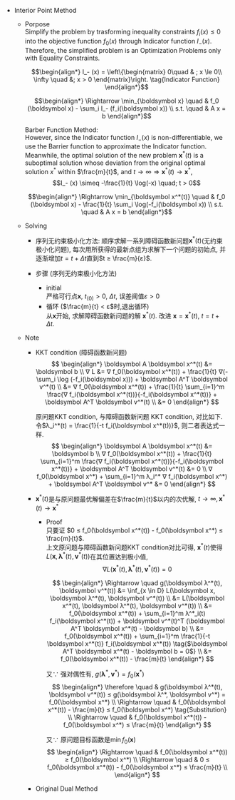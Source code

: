 * Interior Point Method
  - Porpose    
    Simplify the problem by trasforming inequality constraints $f_i(x) \le 0$ into the objective function $f_0(x)$ through Indicator function $I_- (x)$. Therefore, the simplified problem is an Optimization Problems only with Equality Constraints.

    $$\begin{align*}
      I_- (x) = \left\{\begin{matrix}  
        0\quad & ; x \le 0\\
        \infty \quad &; x > 0
      \end{matrix}\right.  \tag{Indicator Function}
    \end{align*}$$
    
    $$\begin{align*}
      \Rightarrow \min_{\boldsymbol x} \quad & f_0 (\boldsymbol x) - \sum_i I_- (f_i(\boldsymbol x)) \\
      s.t. \quad & A x = b
    \end{align*}$$

    Barber Function Method:  
    However, since the Indicator function $I_- (x)$ is non-differentiable, we use the Barrier function to approximate the Indicator function. Meanwhile, the optimal solution of the new problem $\boldsymbol x^*(t)$ is a suboptimal solution whose deviation from the original optimal solution $x^*$ within $\frac{m}{t}$, and $t \to \infty \Rightarrow \boldsymbol x^*(t) \to \boldsymbol x^*$,
    $$I_- (x) \simeq -\frac{1}{t} \log(-x)  \quad; t > 0$$

    $$\begin{align*}
      \Rightarrow \min_{\boldsymbol x^*(t)} \quad & f_0 (\boldsymbol x) - \frac{1}{t} \sum_i \log(-f_i(\boldsymbol x)) \\
      s.t. \quad & A x = b
    \end{align*}$$


  - Solving  
    - 序列无约束极小化方法: 顺序求解一系列障碍函数新问题$\boldsymbol x^*(t)$(无约束极小化问题), 每次用所获得的最新点组为求解下一个问题的初始点, 并逐渐增加$t = t + Δt$直到$t ≥ \frac{m}{ε}$.

    - 步骤 (序列无约束极小化方法)
      - initial  
        严格可行点$\boldsymbol x$, $t_{(0)}>0$, $Δt$, 误差阈值$ε>0$
      - 循环 ($\frac{m}{t} < ε$时,退出循环)  
        从$\boldsymbol x$开始, 求解障碍函数新问题的解 $\boldsymbol x^*(t)$. 改进 $\boldsymbol x = \boldsymbol x^*(t)$, $t = t + Δt$.

  - Note  
    - KKT condition (障碍函数新问题)  
      $$
      \begin{align*}
        \boldsymbol A \boldsymbol x^*(t) &= \boldsymbol b  \\
        ∇ L &= ∇ f_0(\boldsymbol x^*(t)) + \frac{1}{t} ∇(- \sum_i \log (-f_i(\boldsymbol x))) + \boldsymbol A^T \boldsymbol v^*(t)  \\
          &= ∇ f_0(\boldsymbol x^*(t)) + \frac{1}{t} \sum_{i=1}^m \frac{∇ f_i(\boldsymbol x^*(t))}{-f_i(\boldsymbol x^*(t))} + \boldsymbol A^T \boldsymbol v^*(t)  \\
          &= 0
      \end{align*}
      $$

      原问题KKT condition, 与障碍函数新问题 KKT condition, 对比如下. 令$λ_i^*(t) = \frac{1}{-t f_i(\boldsymbol x^*(t))}$, 则二者表达式一样.
      $$
      \begin{align*}
        \boldsymbol A \boldsymbol x^*(t) &= \boldsymbol b  \\
        ∇ f_0(\boldsymbol x^*(t)) + \frac{1}{t} \sum_{i=1}^m \frac{∇ f_i(\boldsymbol x^*(t))}{-f_i(\boldsymbol x^*(t))} + \boldsymbol A^T \boldsymbol v^*(t) &= 0  \\
        ∇ f_0(\boldsymbol x^*) + \sum_{i=1}^m λ_i^* ∇ f_i(\boldsymbol x^*) + \boldsymbol A^T \boldsymbol v^* &= 0
      \end{align*}
      $$

    - $\boldsymbol x^*(t)$是与原问题最优解偏差在$\frac{m}{t}$以内的次优解, $t \to \infty, \boldsymbol x^*(t) \to \boldsymbol x^*$
      - Proof  
        只要证 $0 ≤ f_0(\boldsymbol x^*(t)) - f_0(\boldsymbol x^*) ≤ \frac{m}{t}$.  
        上文原问题与障碍函数新问题KKT condition对比可得, $\boldsymbol x^*(t)$使得$L(\boldsymbol x, \boldsymbol λ^*(t), \boldsymbol v^*(t))$在其位置达到极小值, 
        $$∇ L(\boldsymbol x^*(t), \boldsymbol λ^*(t), \boldsymbol v^*(t)) = 0$$

        $$
        \begin{align*}
          \Rightarrow \quad  g(\boldsymbol λ^*(t), \boldsymbol v^*(t)) &= \inf_{x \in D} L(\boldsymbol x, \boldsymbol λ^*(t), \boldsymbol v^*(t))  \\
            &= L(\boldsymbol x^*(t), \boldsymbol λ^*(t), \boldsymbol v^*(t))  \\
            &= f_0(\boldsymbol x^*(t)) + \sum_{i=1}^m λ^*_i(t) f_i(\boldsymbol x^*(t)) + \boldsymbol v^*(t)^T (\boldsymbol A^T \boldsymbol x^*(t) - \boldsymbol b)  \\
            &= f_0(\boldsymbol x^*(t)) + \sum_{i=1}^m \frac{1}{-t \boldsymbol x^*(t)} f_i(\boldsymbol x^*(t))  \tag{$\boldsymbol A^T \boldsymbol x^*(t) - \boldsymbol b = 0$}  \\
            &= f_0(\boldsymbol x^*(t)) - \frac{m}{t}
        \end{align*}
        $$

        又$\because$ 强对偶性有, $g(\boldsymbol λ^*, \boldsymbol v^*) = f_0(\boldsymbol x^*)$
        $$
        \begin{align*}
          \therefore \quad & g(\boldsymbol λ^*(t), \boldsymbol v^*(t)) ≤ g(\boldsymbol λ^*, \boldsymbol v^*) = f_0(\boldsymbol x^*)  \\
          \Rightarrow \quad &  f_0(\boldsymbol x^*(t)) - \frac{m}{t} ≤ f_0(\boldsymbol x^*)  \tag{Substitution}  \\
          \Rightarrow \quad &  f_0(\boldsymbol x^*(t)) - f_0(\boldsymbol x^*) ≤ \frac{m}{t}
        \end{align*}
        $$

        又$\because$ 原问题目标函数是$\min f_0(\boldsymbol x)$
        $$
        \begin{align*}
          \Rightarrow \quad &  f_0(\boldsymbol x^*(t)) ≥ f_0(\boldsymbol x^*)  \\
          \Rightarrow \quad &  0 ≤ f_0(\boldsymbol x^*(t)) - f_0(\boldsymbol x^*) ≤ \frac{m}{t}  \\
        \end{align*}
        $$

    - Original Dual Method
